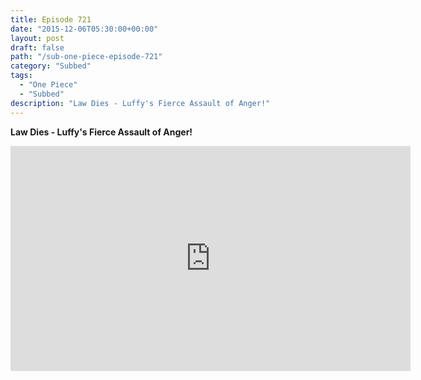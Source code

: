 ```yaml
---
title: Episode 721
date: "2015-12-06T05:30:00+00:00"
layout: post
draft: false
path: "/sub-one-piece-episode-721"
category: "Subbed"
tags:
  - "One Piece"
  - "Subbed"
description: "Law Dies - Luffy's Fierce Assault of Anger!"
---
```


**Law Dies - Luffy's Fierce Assault of Anger!**

<iframe width="640" height="360" src="https://www.rapidvideo.com/e/G6FRPGKUC6" frameborder="0" marginwidth=0 marginheight=0 scrolling=no allowfullscreen></iframe>

